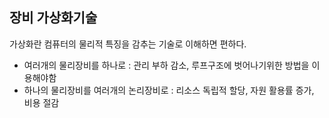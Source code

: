 ## 장비 가상화기술
가상화란 컴퓨터의 물리적 특징을 감추는 기술로 이해하면 편하다.
- 여러개의 물리장비를 하나로 : 관리 부하 감소, 루프구조에 벗어나기위한 방법을 이용해야함
- 하나의 물리장비를 여러개의 논리장비로 : 리소스 독립적 할당, 자원 활용률 증가, 비용 절감
